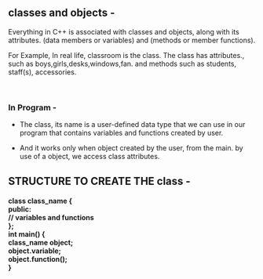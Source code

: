 ## classes and objects -
<p>Everything in C++ is associated with classes and objects, along with its attributes. (data members or variables) and (methods or member functions).</p>
<p>For Example, In real life, classroom is the class. The class has attributes., such as boys,girls,desks,windows,fan. and methods such as students, staff(s), accessories.</p><br>

### In Program -
* <p>The class, its name is a user-defined data type that we can use in our program that contains variables and functions created by user.</p>
* <p>And it works only when object created by the user, from the main. by use of a object, we access class attributes.</p> 
## STRUCTURE TO CREATE THE class -
<h4 align="center-justify">
<b>class class_name { <br>
<b>public:<br>
<b>// variables and functions<br>
<b>};<br>
<b>int main() {<br>
<b>class_name object;<br>
<b>object.variable;<br>
<b>object.function();<br>
<b>}
</h4>
